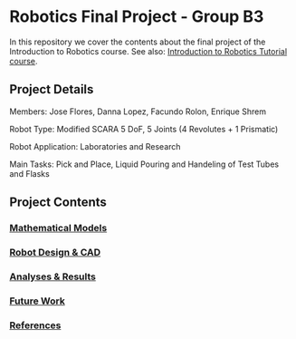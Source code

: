 # Robotics Final Project - Group B3
In this repository we cover the contents about the final project of the Introduction to Robotics course. See also: [Introduction to Robotics Tutorial course](https://github.com/EnriqueShrem/B3-RoboticsLab).

## Project Details

Members: Jose Flores, Danna Lopez, Facundo Rolon, Enrique Shrem


Robot Type: Modified SCARA 5 DoF, 5 Joints (4 Revolutes + 1 Prismatic)


Robot Application: Laboratories and Research


Main Tasks: Pick and Place, Liquid Pouring and Handeling of Test Tubes and Flasks


## Project Contents
### [Mathematical Models](Mathematical%20Models/Mathematical%20Models.md)
### [Robot Design & CAD](Design%20&%20CAD%20Files/Robot%20Design%20&%20CAD.md)
### [Analyses & Results](Analyses%20&%20Results/Analyses%20&%20Results.md)
### [Future Work](Future%20Work.md)
### [References](References.md)
